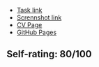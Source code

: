 - [Task link](https://rolling-scopes-school.github.io/stage0/#/stage0/tasks/html-css)
- [Scrennshot link](https://ibb.co/3dhq4Xp)
- [CV Page](https://backspacev9.github.io/rsschool-cv/)
- [GitHub Pages](https://github.com/backspacev9/rsschool-cv/tree/gh-pages)
## Self-rating: 80/100

